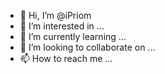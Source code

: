 - 👋 Hi, I’m @iPriom
- 👀 I’m interested in ...
- 🌱 I’m currently learning ...
- 💞️ I’m looking to collaborate on ...
- 📫 How to reach me ...

<!---
iPriom/iPriom is a ✨ special ✨ repository because its `README.md` (this file) appears on your GitHub profile.
You can click the Preview link to take a look at your changes.
--->
